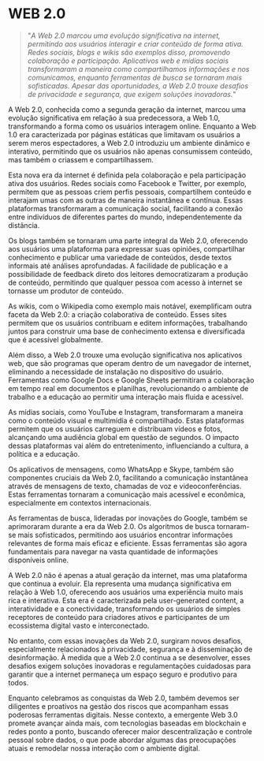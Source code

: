 # WEB 2.0

>"*A Web 2.0 marcou uma evolução significativa na internet, permitindo aos usuários interagir e criar conteúdo de forma ativa. Redes sociais, blogs e wikis são exemplos disso, promovendo colaboração e participação. Aplicativos web e mídias sociais transformaram a maneira como compartilhamos informações e nos comunicamos, enquanto ferramentas de busca se tornaram mais sofisticadas. Apesar das oportunidades, a Web 2.0 trouxe desafios de privacidade e segurança, que exigem soluções inovadoras.*"

A Web 2.0, conhecida como a segunda geração da internet, marcou uma evolução significativa em relação à sua predecessora, a Web 1.0, transformando a forma como os usuários interagem online. Enquanto a Web 1.0 era caracterizada por páginas estáticas que limitavam os usuários a serem meros espectadores, a Web 2.0 introduziu um ambiente dinâmico e interativo, permitindo que os usuários não apenas consumissem conteúdo, mas também o criassem e compartilhassem.

Esta nova era da internet é definida pela colaboração e pela participação ativa dos usuários. Redes sociais como Facebook e Twitter, por exemplo, permitem que as pessoas criem perfis pessoais, compartilhem conteúdo e interajam umas com as outras de maneira instantânea e contínua. Essas plataformas transformaram a comunicação social, facilitando a conexão entre indivíduos de diferentes partes do mundo, independentemente da distância.

Os blogs também se tornaram uma parte integral da Web 2.0, oferecendo aos usuários uma plataforma para expressar suas opiniões, compartilhar conhecimento e publicar uma variedade de conteúdos, desde textos informais até análises aprofundadas. A facilidade de publicação e a possibilidade de feedback direto dos leitores democratizaram a produção de conteúdo, permitindo que qualquer pessoa com acesso à internet se tornasse um produtor de conteúdo.

As wikis, com o Wikipedia como exemplo mais notável, exemplificam outra faceta da Web 2.0: a criação colaborativa de conteúdo. Esses sites permitem que os usuários contribuam e editem informações, trabalhando juntos para construir uma base de conhecimento extensa e diversificada que é acessível globalmente.

Além disso, a Web 2.0 trouxe uma evolução significativa nos aplicativos web, que são programas que operam dentro de um navegador de internet, eliminando a necessidade de instalação no dispositivo do usuário. Ferramentas como Google Docs e Google Sheets permitiram a colaboração em tempo real em documentos e planilhas, revolucionando o ambiente de trabalho e a educação ao permitir uma interação mais fluida e acessível.

As mídias sociais, como YouTube e Instagram, transformaram a maneira como o conteúdo visual e multimídia é compartilhado. Estas plataformas permitem que os usuários carreguem e distribuam vídeos e fotos, alcançando uma audiência global em questão de segundos. O impacto dessas plataformas vai além do entretenimento, influenciando a cultura, a política e a educação.

Os aplicativos de mensagens, como WhatsApp e Skype, também são componentes cruciais da Web 2.0, facilitando a comunicação instantânea através de mensagens de texto, chamadas de voz e videoconferências. Estas ferramentas tornaram a comunicação mais acessível e econômica, especialmente em contextos internacionais.

As ferramentas de busca, lideradas por inovações do Google, também se aprimoraram durante a era da Web 2.0. Os algoritmos de busca tornaram-se mais sofisticados, permitindo aos usuários encontrar informações relevantes de forma mais eficaz e eficiente. Essas ferramentas são agora fundamentais para navegar na vasta quantidade de informações disponíveis online.

A Web 2.0 não é apenas a atual geração da internet, mas uma plataforma que continua a evoluir. Ela representa uma mudança significativa em relação à Web 1.0, oferecendo aos usuários uma experiência muito mais rica e interativa. Esta era é caracterizada pela user-generated content, a interatividade e a conectividade, transformando os usuários de simples receptores de conteúdo para criadores ativos e participantes de um ecossistema digital vasto e interconectado.

No entanto, com essas inovações da Web 2.0, surgiram novos desafios, especialmente relacionados à privacidade, segurança e à disseminação de desinformação. À medida que a Web 2.0 continua a se desenvolver, esses desafios exigem soluções inovadoras e regulamentações cuidadosas para garantir que a internet permaneça um espaço seguro e produtivo para todos.

Enquanto celebramos as conquistas da Web 2.0, também devemos ser diligentes e proativos na gestão dos riscos que acompanham essas poderosas ferramentas digitais. Nesse contexto, a emergente Web 3.0 promete avançar ainda mais, com tecnologias baseadas em blockchain e redes ponto a ponto, buscando oferecer maior descentralização e controle pessoal sobre dados, o que pode abordar algumas das preocupações atuais e remodelar nossa interação com o ambiente digital.